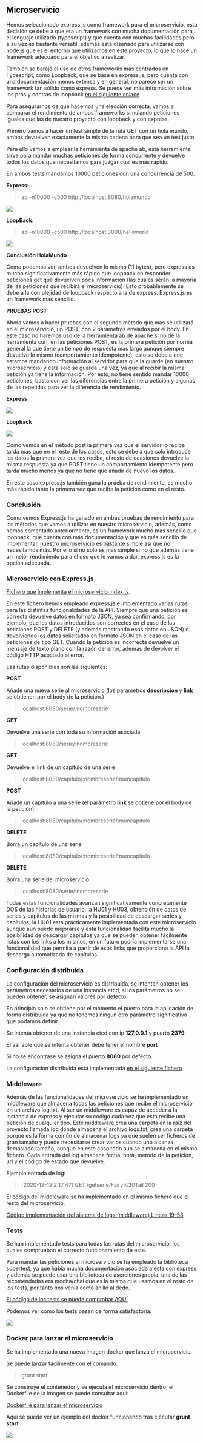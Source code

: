 ## Microservicio

Hemos seleccionado express.js como framework para el microservicio, esta decisión se debe a que era un framework con mucha documentación para el lenguaje utilizado (typescript) y que cuenta con muchas facilidades pero a su vez es bastante versatil, además está diseñado para utilizarse con node.js que es el entorno que utilizamos en este proyecto, lo que lo hace un framework adecuado para el objetivo a realizar.

También se barajó el uso de otros frameworks más centrados en Typescript, como Loopback, que se basa en express.js, pero cuenta con una documentación menos extensa y en general, no parece ser un framework tan sólido como express.
Se puede ver más información sobre los pros y contras de loopback [en el siguiente enlace](https://www.voidcanvas.com/loopback-pros-and-cons/)

Para asegurarnos de que hacemos una elección correcta, vamos a comparar el rendimiento de ambos frameworks simulando peticiones iguales que las de nuestro proyecto con loopback y con express.

Primero vamos a hacer un test simple de la ruta GET con un hola mundo, ambos devuelven exactamente la misma cadena para que sea un test justo.

Para ello vamos a emplear la herramienta de apache ab, esta herramienta sirve para mandar muchas peticiones de forma concurrente y devuelve todos los datos que necesitamos para juzgar cual es mas rápido.

En ambos tests mandamos 10000 peticiones con una concurrencia de 500.

**Express:**

> ab -n10000 -c500 http://localhost:8080/holamundo

![](../justificacion_framework/hola_express.png)

**LoopBack:**

> ab -n10000 -c500 http://localhost:3000/helloworld

![](../justificacion_framework/hola_loopback.png)

**Conclusión HolaMundo**

Como podemos ver, ambos devuelven lo mismo (11 bytes), pero express es mucho significativamente más rápido que loopback en responder peticiones get que devuelven poca información (las cuales serán la mayoría de las peticiones que recibirá el microservicio).
Esto probablemente se debe a la complejidad de loopback respecto a la de express. Express.js es un framework mas sencillo.

**PRUEBAS POST**

Ahora vamos a hacer pruebas con el segundo método que mas se utilizará en el microservicio, un POST, con 2 parámetros envíados por el body.
En este caso no haremos uso de la herramienta ab de apache si no de la herramienta curl, en las peticiones POST, es la primera petición por norma general la que tiene un tiempo de respuesta mas largo aunque siempre devuelva lo mismo (comportamiento idempotente), esto se debe a que estamos mandando información al servidor para que la guarde (en nuestro microservicio) y esta solo se guarda una vez, ya que al recibir la misma petición ya tiene la información. Por esto, no tiene sentido mandar 10000 peticiones, basta con ver las diferencias entre la primera petición y algunas de las repetidas para ver la diferencia de rendimiento.

**Express**

![](../justificacion_framework/post_express.png)

**Loopback**

![](../justificacion_framework/post_loopback.png)

Como vemos en el método post la primera vez que el servidor lo recibe tarda más que en el resto de los casos, esto se debe a que solo introduce los datos la primera vez que los recibe, el resto de ocasiones devuelve la misma respuesta ya que POST tiene un comportamiento idempotente pero tarda mucho menos ya que no tiene que añadir de nuevo los datos.

En este caso express.js también gana la prueba de rendimiento, es mucho más rápido tanto la primera vez que recibe la petición como en el resto.

### **Conclusión**

Como vemos Express.js ha ganado en ambas pruebas de rendimiento para los métodos que vamos a utilizar en nuestro microservicio, además, como hemos comentado anteriormente, es un framework mucho mas sencillo que loopback, que cuenta con más documentación y que es más sencillo de implementar, nuestro microservicio es bastante simple así que no necesitamos más.
Por ello si no solo es mas simple si no que además tiene un mejor rendimiento para el uso que le vamos a dar, express.js es la opción adecuada.

### Microservicio con Express.js

[Fichero que implementa el microservicio index.ts](https://github.com/bytevictor/AnimeFLV-API/blob/master/src/index.ts).

En este fichero hemos empleado express.js e implementado varias rutas para las distintas funcionalidades de la API.
Siempre que una petición es correcta devuelve datos en formato JSON, ya sea confirmando, por ejemplo, que los datos introducidos son correctos en el caso de las peticiones POST y DELETE (y además mostrando esos datos en JSON) o devolviendo los datos solicitados en formato JSON en el caso de las peticiones de tipo GET.
Cuando la petición es incorrecta devuelve un mensaje de texto plano con la razón del error, además de devolver el código HTTP asociado al error. 

Las rutas disponibles son las siguientes:

**POST**

Añade una nueva serie al microservicio (los parámetros **descripcion** y **link** se obtienen por el body de la petición.)
> localhost:8080/serie/:nombreserie

**GET** 

Devuelve una serie con toda su información asociada

> localhost:8080/serie/:nombreserie

**GET**

Devuelve el link de un capítulo de una serie

> localhost:8080/capitulo/:nombreserie/:numcapitulo

**POST**

Añade un capítulo a una serie (el parámetro **link** se obtiene por el body de la petición)

> localhost:8080/capitulo/:nombreserie/:numcapitulo

**DELETE**

Borra un capítulo de una serie

> localhost:8080/capitulo/:nombreserie/:numcapitulo

**DELETE**

Borra una serie del microservicio

> localhost:8080/serie/:nombreserie

Todas estas funcionalidades avanzan significativamente concretamente DOS de las historias de usuario, la HU01 y HU03, obtención de datos de series y capítulos de las mismas y la posibilidad de descargar series y capítulos, la HU01 está prácticamente implementada con este microservicio aunque aún puede mejorarse y esta funcionalidad facilita mucho la posibilidad de descargar capítulos ya que se pueden obtener fácilmente listas con los links a los mismos, en un futuro podría implementarse una funcionalidad que permita a partir de esos links que proporciona la API la descarga automatizada de capítulos.

### Configuración distribuida

La configuración del microservicio es distribuida, se intentan obtener los parámetros necesarios de una instancia etcd, si los parámetros no se pueden obtener, se asignan valores por defecto.

En principio solo se obtiene por el momento el puerto para la aplicación de forma distribuida ya que no tenemos ningun otro parámetro significativo que podamos definir.

Se intenta obtener de una instancia etcd con ip **127.0.0.1** y puerto **2379**

El variable que se intenta obtener debe tener el nombre **port**

Si no se encontrase se asigna el puerto **8080** por defecto.

La configuración distribuida está implementada [en el siguiente fichero](https://github.com/bytevictor/AnimeFLV-API/blob/master/src/server.ts)

### Middleware

Además de las funcionalidades del microservicio se ha implementado un middleware que almacena todas las peticiones que recibe el microservicio en un archivo log.txt.
Al ser un middleware es capaz de acceder a la instancia de express y ejecutar su código cada vez que esta recibe una petición de cualquier tipo.
Este middleware crea una carpeta en la raiz del proyecto llamada log donde almacena el archivo logs.txt, crea una carpeta porque es la forma común de almacenar logs ya que suelen ser ficheros de gran tamaño y puede necesitarse crear varios cuando uno alcanza demasiado tamaño, aunque en este caso todo aún se almacena en el mismo fichero.
Cada entrada del log almacena fecha, hora, metodo de la petición, url y el código de estado que devuelve.

Ejemplo entrada de log:

> [2020-12-12 2:17:47] GET:/getserie/Fairy%20Tail 200

El código del middleware se ha implementado en el mismo fichero que el resto del microservicio.

[Código implementación del sistema de logs (middleware) Lineas 19-58](https://github.com/bytevictor/AnimeFLV-API/blob/master/src/index.ts)

### Tests

Se han implementado tests para todas las rutas del microservicio, los cuales comprueban el correcto funcionamiento de este.

Para mandar las peticiones al microservicio se ha empleado la biblioteca supertest, ya que había mucha documentación asociada a esta con express y además se puede usar una biblioteca de aserciones propia, una de las recomendadas era mocha/chai que es la misma que usamos en el resto de los tests, por tanto nos venía como anillo al dedo.

[El código de los tests se puede comprobar AQUÍ](https://github.com/bytevictor/AnimeFLV-API/blob/master/tests/index.spec.js)

Podemos ver como los tests pasan de forma satisfactoria: 

![](../tests/ejemploejecucion_express.png)

### **Docker para lanzar el microservicio**

Se ha implementado una nueva imagen docker que lanza el microservicio.

Se puede lanzar fácilmente con el comando:

> grunt start

Se construye el contenedor y se ejecuta el microservicio dentro, el Dockerfile de la imagen se puede consultar aquí:

[Dockerfile para lanzar el microservicio](https://github.com/bytevictor/AnimeFLV-API/blob/master/src/Dockerfile)

Aquí se puede ver un ejemplo del docker funcionando tras ejecutar **grunt start**

![](../tests/microservicio_docker.png)
